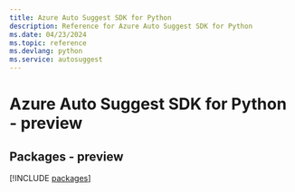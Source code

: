 ```yaml
---
title: Azure Auto Suggest SDK for Python
description: Reference for Azure Auto Suggest SDK for Python
ms.date: 04/23/2024
ms.topic: reference
ms.devlang: python
ms.service: autosuggest
---
```

# Azure Auto Suggest SDK for Python - preview
## Packages - preview
[!INCLUDE [packages](auto-suggest-index.md)]